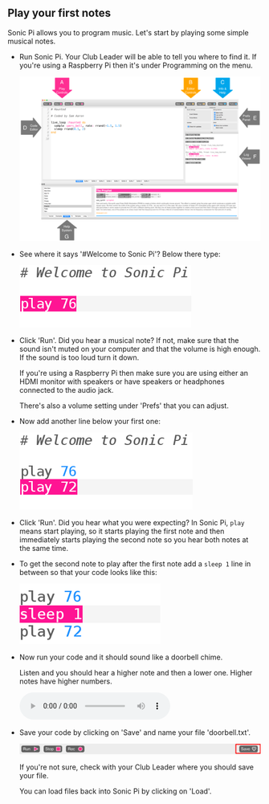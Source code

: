 ## Play your first notes

Sonic Pi allows you to program music. Let's start by playing some simple musical notes.

+ Run Sonic Pi. Your Club Leader will be able to tell you where to find it. If you're using a Raspberry Pi then it's under Programming on the menu.
    
    ![screenshot](images/tune-GUI.png)

+ See where it says '#Welcome to Sonic Pi'? Below there type:
    
    ![скриншот](images/tune-play.png)

+ Click 'Run'. Did you hear a musical note? If not, make sure that the sound isn't muted on your computer and that the volume is high enough. If the sound is too loud turn it down.
    
    If you're using a Raspberry Pi then make sure you are using either an HDMI monitor with speakers or have speakers or headphones connected to the audio jack.
    
    There's also a volume setting under 'Prefs' that you can adjust.

+ Now add another line below your first one:
    
    ![screenshot](images/tune-play2.png)

+ Click 'Run'. Did you hear what you were expecting? In Sonic Pi, `play` means start playing, so it starts playing the first note and then immediately starts playing the second note so you hear both notes at the same time.

+ To get the second note to play after the first note add a `sleep 1` line in between so that your code looks like this:
    
    ![скриншот](images/tune-sleep.png)

+ Now run your code and it should sound like a doorbell chime.
    
    Listen and you should hear a higher note and then a lower one. Higher notes have higher numbers.
    
    <div id="audio-preview" class="pdf-hidden">
      <audio controls preload> <source src="resources/doorbell-1.mp3" type="audio/mpeg"> Your browser does not support the <code>audio</code> element. </audio>
    </div>
+ Save your code by clicking on 'Save' and name your file 'doorbell.txt'.
    
    ![скриншот](images/tune-save.png)
    
    If you're not sure, check with your Club Leader where you should save your file.
    
    You can load files back into Sonic Pi by clicking on 'Load'.